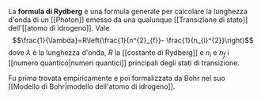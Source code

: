 La **formula di Rydberg** è una formula generale per calcolare la lunghezza d'onda di un [[Photon]] emesso da una qualunque [[Transizione di stato]] dell'[[atomo di idrogeno]]. Vale
$$\frac{1}{\lambda}=R\left(\frac{1}{n^{2}_{f}}- \frac{1}{n_{i}^{2}}\right)$$
dove $\lambda$ è la lunghezza d'onda, $R$ la [[costante di Rydberg]] e $n_{i}$ e $n_{f}$ i [[numero quantico|numeri quantici]] principali degli stati di transizione.

Fu prima trovata empiricamente e poi formalizzata da Bohr nel suo [[Modello di Bohr|modello dell'atomo di idrogeno]].